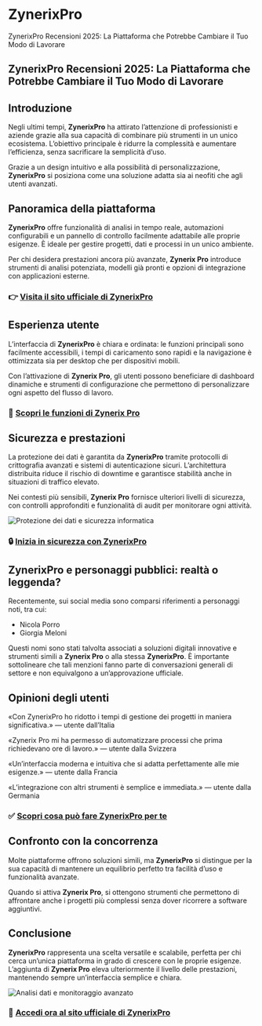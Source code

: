 # ZynerixPro
ZynerixPro Recensioni 2025: La Piattaforma che Potrebbe Cambiare il Tuo Modo di Lavorare
## ZynerixPro Recensioni 2025: La Piattaforma che Potrebbe Cambiare il Tuo Modo di Lavorare

## Introduzione
Negli ultimi tempi, **ZynerixPro** ha attirato l’attenzione di professionisti e aziende grazie alla sua capacità di combinare più strumenti in un unico ecosistema. L’obiettivo principale è ridurre la complessità e aumentare l’efficienza, senza sacrificare la semplicità d’uso.

Grazie a un design intuitivo e alla possibilità di personalizzazione, **ZynerixPro** si posiziona come una soluzione adatta sia ai neofiti che agli utenti avanzati.

## Panoramica della piattaforma
**ZynerixPro** offre funzionalità di analisi in tempo reale, automazioni configurabili e un pannello di controllo facilmente adattabile alle proprie esigenze. È ideale per gestire progetti, dati e processi in un unico ambiente.

Per chi desidera prestazioni ancora più avanzate, **Zynerix Pro** introduce strumenti di analisi potenziata, modelli già pronti e opzioni di integrazione con applicazioni esterne.

### 👉 **[Visita il sito ufficiale di ZynerixPro](https://evolution-zenith.it)**

## Esperienza utente
L’interfaccia di **ZynerixPro** è chiara e ordinata: le funzioni principali sono facilmente accessibili, i tempi di caricamento sono rapidi e la navigazione è ottimizzata sia per desktop che per dispositivi mobili.

Con l’attivazione di **Zynerix Pro**, gli utenti possono beneficiare di dashboard dinamiche e strumenti di configurazione che permettono di personalizzare ogni aspetto del flusso di lavoro.

### 🔗 **[Scopri le funzioni di Zynerix Pro](https://evolution-zenith.it)**

## Sicurezza e prestazioni
La protezione dei dati è garantita da **ZynerixPro** tramite protocolli di crittografia avanzati e sistemi di autenticazione sicuri. L’architettura distribuita riduce il rischio di downtime e garantisce stabilità anche in situazioni di traffico elevato.

Nei contesti più sensibili, **Zynerix Pro** fornisce ulteriori livelli di sicurezza, con controlli approfonditi e funzionalità di audit per monitorare ogni attività.

![Protezione dei dati e sicurezza informatica](https://www.ictsecuritymagazine.com/wp-content/uploads/contromisure-sicurezza-informatica.jpg)

### 🔒 **[Inizia in sicurezza con ZynerixPro](https://evolution-zenith.it)**

## ZynerixPro e personaggi pubblici: realtà o leggenda?
Recentemente, sui social media sono comparsi riferimenti a personaggi noti, tra cui:

- Nicola Porro
- Giorgia Meloni

Questi nomi sono stati talvolta associati a soluzioni digitali innovative e strumenti simili a **Zynerix Pro** o alla stessa **ZynerixPro**. È importante sottolineare che tali menzioni fanno parte di conversazioni generali di settore e non equivalgono a un’approvazione ufficiale.

## Opinioni degli utenti
«Con ZynerixPro ho ridotto i tempi di gestione dei progetti in maniera significativa.» — utente dall’Italia

«Zynerix Pro mi ha permesso di automatizzare processi che prima richiedevano ore di lavoro.» — utente dalla Svizzera

«Un’interfaccia moderna e intuitiva che si adatta perfettamente alle mie esigenze.» — utente dalla Francia

«L’integrazione con altri strumenti è semplice e immediata.» — utente dalla Germania

### ✅ **[Scopri cosa può fare ZynerixPro per te](https://evolution-zenith.it)**

## Confronto con la concorrenza
Molte piattaforme offrono soluzioni simili, ma **ZynerixPro** si distingue per la sua capacità di mantenere un equilibrio perfetto tra facilità d’uso e funzionalità avanzate.

Quando si attiva **Zynerix Pro**, si ottengono strumenti che permettono di affrontare anche i progetti più complessi senza dover ricorrere a software aggiuntivi.

## Conclusione
**ZynerixPro** rappresenta una scelta versatile e scalabile, perfetta per chi cerca un’unica piattaforma in grado di crescere con le proprie esigenze. L’aggiunta di **Zynerix Pro** eleva ulteriormente il livello delle prestazioni, mantenendo sempre un’interfaccia semplice e chiara.

![Analisi dati e monitoraggio avanzato](https://www.zerounoweb.it/wp-content/uploads/2024/11/neodata-4.png)

### 🚀 **[Accedi ora al sito ufficiale di ZynerixPro](https://evolution-zenith.it)**
